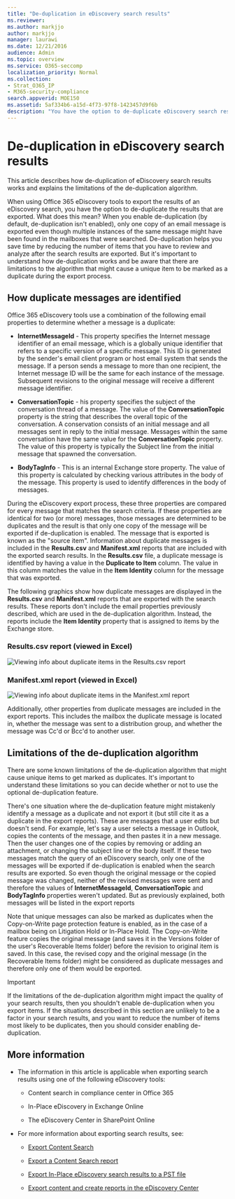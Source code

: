 ```yaml
---
title: "De-duplication in eDiscovery search results"
ms.reviewer: 
ms.author: markjjo
author: markjjo
manager: laurawi
ms.date: 12/21/2016
audience: Admin
ms.topic: overview
ms.service: O365-seccomp
localization_priority: Normal
ms.collection: 
- Strat_O365_IP
- M365-security-compliance
search.appverid: MOE150
ms.assetid: 5af334b6-a15d-4f73-97f8-1423457d9f6b
description: "You have the option to de-duplicate eDiscovery search results that are exported so that only one copy of an email message is exported even though multiple instances of the same message might have been found in different mailboxes."
---
```


# De-duplication in eDiscovery search results

This article describes how de-duplication of eDiscovery search results works and explains the limitations of the de-duplication algorithm.
  
When using Office 365 eDiscovery tools to export the results of an eDiscovery search, you have the option to de-duplicate the results that are exported. What does this mean? When you enable de-duplication (by default, de-duplication isn't enabled), only one copy of an email message is exported even though multiple instances of the same message might have been found in the mailboxes that were searched. De-duplication helps you save time by reducing the number of items that you have to review and analyze after the search results are exported. But it's important to understand how de-duplication works and be aware that there are limitations to the algorithm that might cause a unique item to be marked as a duplicate during the export process.
  
## How duplicate messages are identified

Office 365 eDiscovery tools use a combination of the following email properties to determine whether a message is a duplicate:
  
- **InternetMessageId** - This property specifies the Internet message identifier of an email message, which is a globally unique identifier that refers to a specific version of a specific message. This ID is generated by the sender's email client program or host email system that sends the message. If a person sends a message to more than one recipient, the Internet message ID will be the same for each instance of the message. Subsequent revisions to the original message will receive a different message identifier. 
    
- **ConversationTopic** - his property specifies the subject of the conversation thread of a message. The value of the **ConversationTopic** property is the string that describes the overall topic of the conversation. A conservation consists of an initial message and all messages sent in reply to the initial message. Messages within the same conversation have the same value for the **ConversationTopic** property. The value of this property is typically the Subject line from the initial message that spawned the conversation. 
    
- **BodyTagInfo** - This is an internal Exchange store property. The value of this property is calculated by checking various attributes in the body of the message. This property is used to identify differences in the body of messages. 
    
During the eDiscovery export process, these three properties are compared for every message that matches the search criteria. If these properties are identical for two (or more) messages, those messages are determined to be duplicates and the result is that only one copy of the message will be exported if de-duplication is enabled. The message that is exported is known as the "source item". Information about duplicate messages is included in the **Results.csv** and **Manifest.xml** reports that are included with the exported search results. In the **Results.csv** file, a duplicate message is identified by having a value in the **Duplicate to Item** column. The value in this column matches the value in the **Item Identity** column for the message that was exported. 
  
The following graphics show how duplicate messages are displayed in the **Results.csv** and **Manifest.xml** reports that are exported with the search results. These reports don't include the email properties previously described, which are used in the de-duplication algorithm. Instead, the reports include the **Item Identity** property that is assigned to items by the Exchange store. 
  
 ### Results.csv report (viewed in Excel)
  
![Viewing info about duplicate items in the Results.csv report](media/e3d64004-3b91-4cba-b6f3-934b46cbdcdb.png)
  
 ### Manifest.xml report (viewed in Excel)
  
![Viewing info about duplicate items in the Manifest.xml report](media/69aa4786-9883-46ff-bcae-b35e0daf4a6d.png)
  
Additionally, other properties from duplicate messages are included in the export reports. This includes the mailbox the duplicate message is located in, whether the message was sent to a distribution group, and whether the message was Cc'd or Bcc'd to another user.
  
## Limitations of the de-duplication algorithm

There are some known limitations of the de-duplication algorithm that might cause unique items to get marked as duplicates. It's important to understand these limitations so you can decide whether or not to use the optional de-duplication feature.
  
There's one situation where the de-duplication feature might mistakenly identify a message as a duplicate and not export it (but still cite it as a duplicate in the export reports). These are messages that a user edits but doesn't send. For example, let's say a user selects a message in Outlook, copies the contents of the message, and then pastes it in a new message. Then the user changes one of the copies by removing or adding an attachment, or changing the subject line or the body itself. If these two messages match the query of an eDiscovery search, only one of the messages will be exported if de-duplication is enabled when the search results are exported. So even though the original message or the copied message was changed, neither of the revised messages were sent and therefore the values of **InternetMessageId**, **ConversationTopic** and **BodyTagInfo** properties weren't updated. But as previously explained, both messages will be listed in the export reports 
  
Note that unique messages can also be marked as duplicates when the Copy-on-Write page protection feature is enabled, as in the case of a mailbox being on Litigation Hold or In-Place Hold. The Copy-on-Write feature copies the original message (and saves it in the Versions folder of the user's Recoverable Items folder) before the revision to original item is saved. In this case, the revised copy and the original message (in the Recoverable Items folder) might be considered as duplicate messages and therefore only one of them would be exported.
  
> [!IMPORTANT]
> If the limitations of the de-duplication algorithm might impact the quality of your search results, then you shouldn't enable de-duplication when you export items. If the situations described in this section are unlikely to be a factor in your search results, and you want to reduce the number of items most likely to be duplicates, then you should consider enabling de-duplication. 
  
## More information

- The information in this article is applicable when exporting search results using one of the following eDiscovery tools:
    
  - Content search in compliance center in Office 365
    
  - In-Place eDiscovery in Exchange Online
    
  - The eDiscovery Center in SharePoint Online
    
- For more information about exporting search results, see:
    
  - [Export Content Search](export-search-results.md)
    
  - [Export a Content Search report](export-a-content-search-report.md)
    
  - [Export In-Place eDiscovery search results to a PST file](https://go.microsoft.com/fwlink/p/?linkid=832671)
    
  - [Export content and create reports in the eDiscovery Center](https://support.office.com/article/7b2ea190-5f9b-4876-86e5-4440354c381a)
